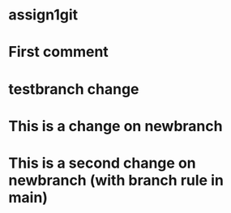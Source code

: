 # assign1git
# First comment
# testbranch change
# This is a change on newbranch
# This is a second change on newbranch (with branch rule in main)
